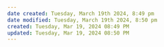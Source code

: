 ```yaml
---
date created: Tuesday, March 19th 2024, 8:49 pm
date modified: Tuesday, March 19th 2024, 8:50 pm
created: Tuesday, Mar 19, 2024 08:49 PM
updated: Tuesday, Mar 19, 2024 08:50 PM
---
```

